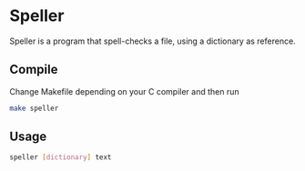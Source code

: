 # Speller
Speller is a program that spell-checks a file, using a dictionary as reference.

## Compile
Change Makefile depending on your C compiler and then run
```bash
make speller
```

## Usage
```bash
speller [dictionary] text
```
